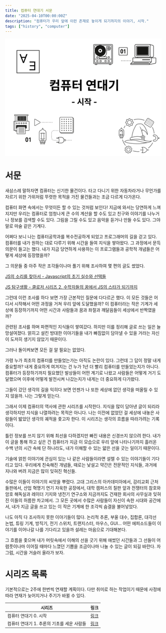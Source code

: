 ```yaml
---
title: 컴퓨터 연대기 서문
date: "2025-04-10T00:00:00Z"
description: "컴퓨터가 우리 앞에 이런 존재로 놓이게 되기까지의 이야기, 시작."
tags: ["history", "computer"]
---
```


![썸네일](./computer-history-0-thumbnail.png)

# 서문

새삼스레 말하자면 컴퓨터는 신기한 물건이다. 타고 다니기 위한 자동차라거나 무언가를 자르기 위한 가위처럼 뚜렷한 목적을 가진 물건들과는 조금 다르게 다가온다.

컴퓨터 화면 속에서는 무엇이든 할 수 있는 것처럼 보인다! 지금에 와서는 당연하게 느껴지지만 우리는 컴퓨터로 엄청나게 큰 수의 계산을 할 수도 있고 친구와 이야기를 나누거나 정보를 검색할 수도 있다. 그림을 그릴 수도 있고 음악을 듣거나 만들 수도 있다. 그야말로 마술 같은 기계다.

어쩌다 보니 나는 컴퓨터공학과를 복수전공하게 되었고 프로그래머의 길을 걷고 있다. 컴퓨터를 내가 원하는 대로 다루기 위해 시간을 들여 지식을 쌓아왔다. 그 과정에서 문득 의문이 들고는 했다. 내가 지금 당연하게 사용하는 이 프로그램들과 공학적 개념들은 어떻게 세상에 등장했을까?

그 의문들 중 아주 작은 조각들이나마 풀기 위해 조사하여 몇 편의 글도 썼었다.

[JS의 소리를 찾아서 - Javascript의 초기 실수와 선택들](https://witch.work/ko/posts/javascript-history-initial-decisions)

[JS 탐구생활 - 클로저 시리즈 2. 수학자들의 꿈에서 JS의 스타가 되기까지](https://witch.work/ko/posts/javascript-closure-deep-dive-history)

그런데 이런 조사를 하다 보면 가장 근본적인 질문에 다다르곤 했다. 이 모든 것들은 어디서 시작해서 어떤 과정을 거쳐 우리 앞에 도달했을까? 이 컴퓨터라는 작은 기계가 세상에 등장하기까지 어떤 시간과 사람들과 꿈과 좌절과 깨달음들이 세상에서 반짝였을까?

관련된 조사를 하며 파편적인 지식들이 쌓여갔다. 하지만 이를 정리해 글로 쓰는 일은 늘 망설여졌다. 얽히고 설킨 방대한 이야기들을 내가 빠짐없이 담아낼 수 있을 거라는 자신이 도저히 생기지 않았기 때문이다.

그러나 돌이켜보면 모든 걸 알 필요는 없었다.

가령 누가 최초의 컴퓨터를 만들었는가는 아직도 논란이 있다. 그런데 그 답이 정말 내게 중요할까? 내게 중요하게 여겨지는 건 누가 1년 더 빨리 컴퓨터를 만들었는지가 아니다. 컴퓨터가 등장하기까지 필요했던 발상들이 어떤 계기로 나왔고 사람들은 어떻게 거기 도달했으며 이후에 어떻게 발전시켜 나갔는지가 내게는 더 중요하게 다가왔다.

그들이 갔던 생각의 길을 익히다 보면 언젠가 나 또한 세상에 없던 생각을 떠올릴 수 있지 않을까. 나는 그렇게 믿는다.

그래서 이제 컴퓨터의 역사에 관한 시리즈를 시작한다. 지식을 많이 담아낸 글이 되리라 생각하지만 지식을 나열하려는 목적은 아니다. 나는 이전에 없었던 걸 세상에 내놓은 사람들이 밟았던 생각의 궤적을 좇고자 한다. 이 시리즈는 생각의 흐름을 따라가려는 기록이다.

틀린 정보를 쓰지 않기 위해 최선을 다하겠지만 빠진 내용은 신경쓰지 않으려 한다. 내가 이 글을 통해 하고 싶은 건 컴퓨터가 지금 이 모습으로 우리 앞에 나타나기까지 흘러온 수백 년의 시간 속에 단 하나라도, 내가 이해할 수 있는 얇은 선을 긋는 일이기 때문이다.

기술에 얽힌 이야기에 관심이 있는 나 같은 사람들이라면 설렐 수 있는 이야기들이 기다리고 있다. 우리에게 친숙해진 개념들, 때로는 낯설고 약간은 전문적인 지식들, 과거에 지나와 버려 지금은 많이 잊혀진 혁신들.

수많은 이들이 이야기의 씨앗을 뿌렸다. 고대 그리스의 아카데미아에서, 감리교회 근처 들판에서, 산업 혁명기 연기 자욱한 공장에서, 대학 캠퍼스의 칠판 앞과 전쟁터의 참호와 암호 해독실과 레이더 기지와 냉전기 연구소와 지금까지도 건재한 회사의 사무실과 잊혀진 이들의 허름한 차고에서. 그 모든 곳에서 수많은 사람들이 자신이 속한 시대와 공간에서, 내가 지금 글을 쓰고 있는 이 작은 기계에 한 조각씩 숨결을 불어넣었다.

나도 아직 다 조사하지 못한 이야기들이 많다. 논리적 추론, 부울 대수, 집합론, 대각선 논법, 튜링 기계, 방직기, 전기 스위치, 트랜지스터, 마우스, GUI... 어떤 에피소드들이 이야기를 이어나갈 나를 기다리고 있을까 설레는 마음으로 기대해본다.

그 흐름을 좇으며 내가 머릿속에서 이해의 선을 긋기 위해 애썼던 시간들과 그 선들이 어렴풋이나마 이어질 때마다 느꼈던 기쁨을 조금이나마 나눌 수 있는 글이 되길 바란다. 자 그럼, 시간을 거슬러 올라가 보자.

# 시리즈 목록

기본적으로는 2주에 한번씩 연재할 계획이다. 다만 취미로 하는 작업이기 때문에 사정에 따라 연재가 늦어지거나 주기가 바뀔 수 있다.

| 시리즈 | 링크 |
| --- | --- |
| 컴퓨터 연대기 0. 시작 | [링크](/ko/posts/computer-history-from-scratch-0) |
| 컴퓨터 연대기 1. 추론의 기초를 세운 사람들 | [링크](/ko/posts/computer-history-from-scratch-1) |